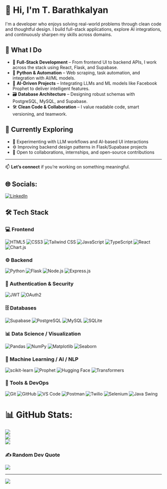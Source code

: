 # 👋 Hi, I'm T. Barathkalyan

I'm a developer who enjoys solving real-world problems through clean code and thoughtful design. I build full-stack applications, explore AI integrations, and continuously sharpen my skills across domains.

## 💼 What I Do

- 🧱 **Full-Stack Development** – From frontend UI to backend APIs, I work across the stack using React, Flask, and Supabase.
- 🐍 **Python & Automation** – Web scraping, task automation, and integration with AI/ML models.
- 🧠 **AI-Driven Projects** – Integrating LLMs and ML models like Facebook Prophet to deliver intelligent features.
- 🗃️ **Database Architecture** – Designing robust schemas with PostgreSQL, MySQL, and Supabase.
- 🛠️ **Clean Code & Collaboration** – I value readable code, smart versioning, and teamwork.

## 📌 Currently Exploring

- 🧪 Experimenting with LLM workflows and AI-based UI interactions  
- ⚙️ Improving backend design patterns in Flask/Supabase projects  
- 🤝 Open to collaborations, internships, and open-source contributions

---

📫 **Let’s connect** if you’re working on something meaningful.


## 🌐 Socials:
[![LinkedIn](https://img.shields.io/badge/LinkedIn-%230077B5.svg?logo=linkedin&logoColor=white)](https://www.linkedin.com/in/t-barathkalyan-b4253328b/) 

## 🛠️ Tech Stack

### 💻 Frontend
![HTML5](https://img.shields.io/badge/HTML5-%23E34F26.svg?style=for-the-badge&logo=html5&logoColor=white)
![CSS3](https://img.shields.io/badge/CSS3-%231572B6.svg?style=for-the-badge&logo=css3&logoColor=white)
![Tailwind CSS](https://img.shields.io/badge/TailwindCSS-%2338B2AC.svg?style=for-the-badge&logo=tailwind-css&logoColor=white)
![JavaScript](https://img.shields.io/badge/JavaScript-%23323330.svg?style=for-the-badge&logo=javascript&logoColor=%23F7DF1E)
![TypeScript](https://img.shields.io/badge/TypeScript-%23007ACC.svg?style=for-the-badge&logo=typescript&logoColor=white)
![React](https://img.shields.io/badge/React-%2320232a.svg?style=for-the-badge&logo=react&logoColor=%2361DAFB)
![Chart.js](https://img.shields.io/badge/Chart.js-FF6384?style=for-the-badge&logo=chartdotjs&logoColor=white)

### ⚙️ Backend
![Python](https://img.shields.io/badge/Python-3670A0?style=for-the-badge&logo=python&logoColor=ffdd54)
![Flask](https://img.shields.io/badge/Flask-%23000.svg?style=for-the-badge&logo=flask&logoColor=white)
![Node.js](https://img.shields.io/badge/Node.js-339933?style=for-the-badge&logo=nodedotjs&logoColor=white)
![Express.js](https://img.shields.io/badge/Express.js-404D59?style=for-the-badge)

### 🔐 Authentication & Security
![JWT](https://img.shields.io/badge/JWT-black?style=for-the-badge&logo=JSON%20web%20tokens)
![OAuth2](https://img.shields.io/badge/OAuth2-ff4b4b?style=for-the-badge&logo=oauth&logoColor=white)

### 🗄️ Databases
![Supabase](https://img.shields.io/badge/Supabase-%233ECF8E.svg?style=for-the-badge&logo=supabase&logoColor=white)
![PostgreSQL](https://img.shields.io/badge/PostgreSQL-%23316192.svg?style=for-the-badge&logo=postgresql&logoColor=white)
![MySQL](https://img.shields.io/badge/MySQL-%2300f.svg?style=for-the-badge&logo=mysql&logoColor=white)
![SQLite](https://img.shields.io/badge/SQLite-%23003B57.svg?style=for-the-badge&logo=sqlite&logoColor=white)

### 📊 Data Science / Visualization
![Pandas](https://img.shields.io/badge/Pandas-%23150458.svg?style=for-the-badge&logo=pandas&logoColor=white)
![NumPy](https://img.shields.io/badge/Numpy-%23013243.svg?style=for-the-badge&logo=numpy&logoColor=white)
![Matplotlib](https://img.shields.io/badge/Matplotlib-%23ffffff.svg?style=for-the-badge&logo=matplotlib&logoColor=black)
![Seaborn](https://img.shields.io/badge/Seaborn-46B0AC?style=for-the-badge)

### 🤖 Machine Learning / AI / NLP
![scikit-learn](https://img.shields.io/badge/scikit--learn-%23F7931E.svg?style=for-the-badge&logo=scikit-learn&logoColor=white)
![Prophet](https://img.shields.io/badge/Prophet-%231DA1F2.svg?style=for-the-badge&logo=facebook&logoColor=white)
![Hugging Face](https://img.shields.io/badge/HuggingFace-%23FFBF00.svg?style=for-the-badge&logo=huggingface&logoColor=black)
![Transformers](https://img.shields.io/badge/Transformers-%23FF6F00.svg?style=for-the-badge&logo=openai&logoColor=white)

### 🧰 Tools & DevOps
![Git](https://img.shields.io/badge/Git-%23F05033.svg?style=for-the-badge&logo=git&logoColor=white)
![GitHub](https://img.shields.io/badge/GitHub-%23121011.svg?style=for-the-badge&logo=github&logoColor=white)
![VS Code](https://img.shields.io/badge/VSCode-%23007ACC.svg?style=for-the-badge&logo=visual-studio-code&logoColor=white)
![Postman](https://img.shields.io/badge/Postman-FF6C37?style=for-the-badge&logo=postman&logoColor=white)
![Twilio](https://img.shields.io/badge/Twilio-F22F46?style=for-the-badge&logo=twilio&logoColor=white)
![Selenium](https://img.shields.io/badge/Selenium-%2343B02A.svg?style=for-the-badge&logo=selenium&logoColor=white)
![Java Swing](https://img.shields.io/badge/Java_Swing-007396?style=for-the-badge&logo=java&logoColor=white)



# 📊 GitHub Stats:
![](https://github-readme-stats.vercel.app/api?username=Barathkalyan&theme=dark&hide_border=false&include_all_commits=false&count_private=false)<br/>
![](https://github-readme-streak-stats.herokuapp.com/?user=Barathkalyan&theme=dark&hide_border=false)<br/>
![](https://github-readme-stats.vercel.app/api/top-langs/?username=Barathkalyan&theme=dark&hide_border=false&include_all_commits=false&count_private=false&layout=compact)

### ✍️ Random Dev Quote
![](https://quotes-github-readme.vercel.app/api?type=horizontal&theme=radical)

---
[![](https://visitcount.itsvg.in/api?id=Barathkalyan&icon=0&color=13)](https://visitcount.itsvg.in)

<!-- Proudly created with GPRM ( https://gprm.itsvg.in ) -->
